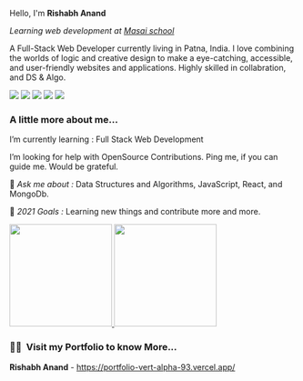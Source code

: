 Hello, I'm **Rishabh Anand** 

<p><em>Learning web development at <a href="https://www.masaischool.com/">Masai school</a></em></p>

A Full-Stack Web Developer currently living in Patna, India. I love combining the worlds of logic and creative design to make a eye-catching, accessible, and user-friendly websites and applications.
 Highly skilled in collabration, and DS & Algo.
 
 <p >
<img src="https://img.shields.io/badge/JS-Javascript-red"/>
<img src="https://img.shields.io/badge/React-React-blue"/>
<img src="https://img.shields.io/badge/Node-node-green"/>
<img src="https://img.shields.io/badge/express-Express-blueviolet"/>
<img src="https://img.shields.io/badge/Mongodb-mongodb-brightgreen"/>
</p>


### A little more about me...  

 I’m currently learning :  Full Stack Web Development

 I’m looking for help with OpenSource Contributions. Ping me, if you can guide me. Would be grateful.

💬 *Ask me about :* Data Structures and Algorithms, JavaScript, React, and MongoDb.

🥅 *2021 Goals :* Learning new things and contribute more and more. 

<a width="45%" margin="auto" href="#">
  <img height="180em" src="https://github-readme-stats.vercel.app/api?username=Dastan27&theme=buefy&show_icons=true" />
  <img height="180em" src="https://github-readme-stats.vercel.app/api/top-langs/?username=Dastan27&theme=buefy&layout=compact" />
</a>


<h3> 🤝🏻 &nbsp;Visit my Portfolio to know More... </h3>

**Rishabh Anand** - https://portfolio-vert-alpha-93.vercel.app/
